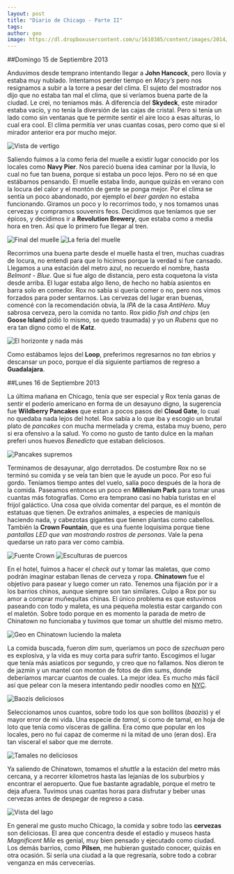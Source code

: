 ```yaml
---
layout: post
title: "Diario de Chicago - Parte II"
tags: 
author: geo
image: https://dl.dropboxusercontent.com/u/1610385/content/images/2014/12/2013-09-15-13-03-04-1.jpg
---
```

##Domingo 15 de Septiembre 2013

Anduvimos desde temprano intentando llegar a **John Hancock**, pero llovía y estaba muy nublado. Intentamos perder tiempo en *Macy’s* pero nos resignamos a subir a la torre a pesar del clima. El sujeto del mostrador nos dijo que no estaba tan mal el clima, que si veríamos buena parte de la ciudad. Le crei, no teniamos más. A diferencia del **Skydeck**, este mirador estaba vacío, y no tenía la diversión de las cajas de cristal. Pero si tenía un lado como sin ventanas que te permite sentir el aire loco a esas alturas, lo cual era cool. El clima permitía ver unas cuantas cosas, pero como que si el mirador anterior era por mucho mejor.

![Vista de vertigo](https://dl.dropboxusercontent.com/u/1610385/content/images/2014/12/2013-09-15-11-11-27.jpg)

Saliendo fuimos a la como feria del muelle a existir lugar conocido por los locales como **Navy Pier**. Nos pareció buena idea caminar por la lluvia, lo cual no fue tan buena, porque si estaba un poco lejos. Pero no sé en que estábamos pensando. El muelle estaba lindo, aunque quizás en verano con la locura del calor y el montón de gente se ponga mejor. Por el clima se sentía un poco abandonado, por ejemplo el *beer garden* no estaba funcionando. Giramos un poco y lo recorrimos todo, y nos tomamos unas cervezas y compramos souvenirs feos. Decidimos que teníamos que ser épicos, y decidimos ir a **Revolution Brewery**, que estaba como a media hora en tren. Así que lo primero fue llegar al tren.

![Final del muelle](https://dl.dropboxusercontent.com/u/1610385/content/images/2014/12/2013-09-15-13-16-22.jpg)
![La feria del muelle](https://dl.dropboxusercontent.com/u/1610385/content/images/2014/12/2013-09-15-13-03-04.jpg)

Recorrimos una buena parte desde el muelle hasta el tren, muchas cuadras de locura, no entendi para que lo hicimos porque la verdad si fue cansado. Llegamos a una estación del metro azul, no recuerdo el nombre, hasta *Belmont - Blue*. Que si fue algo de distancia, pero esta coquetona la vista desde arriba. El lugar estaba algo lleno, de hecho no había asientos en barra solo en comedor. Rox no sabía si quería comer o no, pero nos vimos forzados para poder sentarnos. Las cervezas del lugar eran buenas, comencé con la recomendación obvia, la *IPA* de la casa *AntiHero*. Muy sabrosa cerveza, pero la comida no tanto. Rox pidio *fish and chips* (en **Goose Island** pidió lo mismo, se quedo traumada) y yo un *Rubens* que no era tan digno como el de **Katz**.

![El horizonte y nada más](https://dl.dropboxusercontent.com/u/1610385/content/images/2014/12/415.JPG)

Como estábamos lejos del **Loop**, preferimos regresarnos no *tan* ebrios y descansar un poco, porque el día siguiente partíamos de regreso a **Guadalajara**.

##Lunes 16 de Septiembre 2013

La última mañana en Chicago, tenía que ser especial y Rox tenía ganas de sentir el poderío americano en forma de un desayuno digno, la sugerencia fue **Wildberry Pancakes** que estan a pocos pasos del **Cloud Gate**, lo cual no quedaba nada lejos del hotel. Rox sabía a lo que iba y escogio un brutal plato de *pancakes* con mucha mermelada y crema, estaba muy bueno, pero si era ofensivo a la salud. Yo como no gusto de tanto dulce en la mañan preferi unos huevos *Benedicto* que estaban deliciosos.

![Pancakes supremos](https://dl.dropboxusercontent.com/u/1610385/content/images/2014/12/427.JPG)

Terminamos de desayunar, algo derrotados. De costumbre Rox no se terminó su comida y se veía tan bien que le ayude un poco. Por eso fui gordo. Teníamos tiempo antes del vuelo, salía poco después de la hora de la comida. Paseamos entonces un poco en **Millenium Park** para tomar unas cuantas más fotografías. Como era temprano casi no había turistas en el frijol galáctico. Una cosa que olvida comentar del parque, es el montón de estatuas que tienen. De extraños animales, a especies de maniquis haciendo nada, y cabezotas gigantes que tienen plantas como cabellos. También la **Crown Fountain**, que es una fuente loquisima porque tiene *pantallas LED que van mostrando rostros de personas*. Vale la pena quedarse un rato para ver como cambia.

![Fuente Crown](https://dl.dropboxusercontent.com/u/1610385/content/images/2014/12/DSC09750.JPG)
![Esculturas de puercos](https://dl.dropboxusercontent.com/u/1610385/content/images/2014/12/315-1.JPG)

En el hotel, fuimos a hacer el *check out* y tomar las maletas, que como podrán imaginar estaban llenas de cerveza y ropa. **Chinatown** fue el objetivo para pasear y luego comer un rato. Tenemos una fijación por ir a los barrios chinos, aunque siempre son tan similares. Culpo a Rox por su amor a comprar muñequitas chinas. El único problema es que estuvimos paseando con todo y maleta, es una pequeña molestia estar cargando con el maletón. Sobre todo porque en es momento la parada de metro de Chinatown no funcionaba y tuvimos que tomar un shuttle del mismo metro.

![Geo en Chinatown luciendo la maleta](https://dl.dropboxusercontent.com/u/1610385/content/images/2014/12/441.JPG)

La comida buscada, fueron *dim sum*, queríamos un poco de *szechuan* pero es explosiva, y la vida es muy corta para sufrir tanto. Escogimos el lugar que tenía más asiaticos por segundo, y creo que no fallamos. Nos dieron te de jazmín y un mantel con monton de fotos de dim sums, donde deberíamos marcar cuantos de cuales. La mejor idea. Es mucho más fácil así que pelear con la mesera intentando pedir noodles como en [NYC](/tag/new-york/). 

![Baozis deliciosos](https://dl.dropboxusercontent.com/u/1610385/content/images/2014/12/446.JPG)

Seleccionamos unos cuantos, sobre todo los que son bollitos (*baozis*) y el mayor error de mi vida. Una especie de *tamal*, si como de tamal, en hoja de loto que tenía como vísceras de gallina. Era como que popular en los locales, pero no fui capaz de comerme ni la mitad de uno (eran dos). Era tan visceral el sabor que me derrote.

![Tamales no deliciosos](https://dl.dropboxusercontent.com/u/1610385/content/images/2014/12/448.JPG)

Ya saliendo de Chinatown, tomamos el *shuttle* a la estación del metro más cercana, y a recorrer kilometros hasta las lejanías de los suburbios y encontrar el aeropuerto. Que fue bastante agradable, porque el metro te deja afuera. Tuvimos unas cuantas horas para disfrutar y beber unas cervezas antes de despegar de regreso a casa.

![Vista del lago](https://dl.dropboxusercontent.com/u/1610385/content/images/2014/12/2013-09-14-09-30-56.jpg)

En general me gusto mucho Chicago, la comida y sobre todo las **cervezas** son deliciosas. El area que concentra desde el estadio y museos hasta *Magnificent Mile* es genial, muy bien pensado y ejecutado como ciudad. Los demás barrios, como **Pilsen**, me hubieran gustado conocer, quizás en otra ocasión. Si sería una ciudad a la que regresaría, sobre todo a cobrar venganza en más cervecerías.